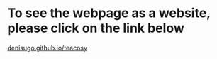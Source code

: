# To see the webpage as a website, please click on the link below

[denisugo.github.io/teacosy](https://denisugo.github.io/teacosy/)
